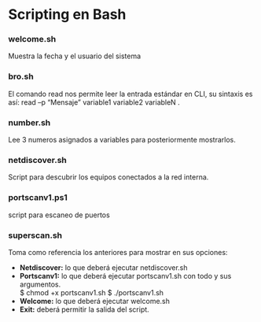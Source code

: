 # Scripting en Bash

### welcome.sh<br>
Muestra la fecha y el usuario del sistema

### bro.sh<br>
El comando read nos permite leer la entrada estándar en CLI, su sintaxis es así: read –p
“Mensaje” variable1 variable2 variableN .

### number.sh<br>
Lee 3 numeros asignados a variables para posteriormente mostrarlos.

### netdiscover.sh<br>
Script para descubrir los equipos conectados a la red interna.

### portscanv1.ps1<br>
script para escaneo de puertos

### superscan.sh<br>
Toma como referencia los anteriores para mostrar en sus opciones:
- **Netdiscover:** lo que deberá ejecutar netdiscover.sh<br>
- **Portscanv1:** lo que deberá ejecutar portscanv1.sh con todo y sus argumentos.<br>
$ chmod +x portscanv1.sh
$ ./portscanv1.sh
- **Welcome:** lo que deberá ejecutar welcome.sh<br>
- **Exit:** deberá permitir la salida del script.<br>
